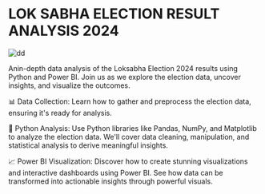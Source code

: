 # LOK SABHA ELECTION RESULT ANALYSIS 2024
![dd](https://github.com/anjalikhushi/Lok-Sabha-Election-Result-Analysis-2024/assets/82653640/e5d18583-5ad9-4b47-88c5-2c7a267d219b)

Anin-depth data analysis of the Loksabha Election 2024 results using Python and Power BI. Join us as we explore the election data, uncover insights, and visualize the outcomes.

📊 Data Collection: Learn how to gather and preprocess the election data, ensuring it's ready for analysis.

🐍 Python Analysis: Use Python libraries like Pandas, NumPy, and Matplotlib to analyze the election data. We'll cover data cleaning, manipulation, and statistical analysis to derive meaningful insights.

📈 Power BI Visualization: Discover how to create stunning visualizations and interactive dashboards using Power BI. See how data can be transformed into actionable insights through powerful visuals.
